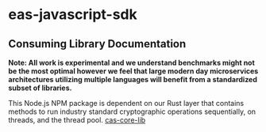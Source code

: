# eas-javascript-sdk

## Consuming Library Documentation
**Note: All work is experimental and we understand benchmarks might not be the most optimal however we feel that large modern day microservices architectures utilizing multiple languages will benefit from a standardized subset of libraries.**

This Node.js NPM package is dependent on our Rust layer that contains methods to run industry standard cryptographic operations sequentially, on threads, and the thread pool.
[cas-core-lib](https://github.com/Crytographic-API-Services/cas-core-lib)
